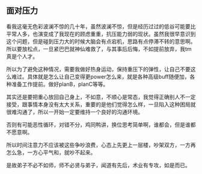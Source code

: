 ## 面对压力

看我这毫无色彩波澜不惊的几十年，虽然波澜不惊，但是经历过过的低谷可能要比平常人多，也演变成了我现在的顾虑重重，抗压能力弱的现状。虽然我很早意识到这个问题，但是碰到压力大的时候大脑会有点宕机，思路有点停滞不转的意思啊。所以要放松点，一旦紧巴巴就神仙难救了，与其事后后悔，不如提前放弃，我tm真是个人才。

所以为了避免这种情况，需要我做好热身运动，保持重压下的弹性，让自己不要这么难过。具体就是怎么让自己变得更power怎么来，就是各种高级buff随便加，各种准备工作提前。做好planB，planC等等。

其实还是要把重心放回自己身上，不如意，不顺心是常态，我觉得正确别人不一定接受，跟事情本身没有太大关系，重要的是他们觉得怎么样，一旦陷入这种困局就很难沟通了，所以一开始一定要维持一个良好的沟通环境。

否则有可能恶性循环，对错不分，鸡同鸭讲，换位思考简单啊，谁都会，但是谁都不愿意啊。

所以时间注意力不应该被这些争吵浪费，心态上先更上一层楼，吵架双方，一方再怎么急，一方心平气和，就吵不起来。

是故弟子不必不如师，师不必贤与弟子，闻道有先后，术业有专攻，如是而已。